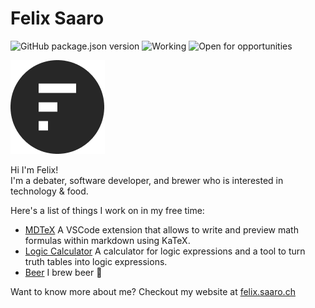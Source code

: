 # Felix Saaro

![GitHub package.json version](https://img.shields.io/github/package-json/v/MrF3lix/felix.saaro.ch)
![Working](https://img.shields.io/badge/Working-yes-success)
![Open for opportunities](https://img.shields.io/badge/Open%20for%20opportunities%3F-not%20now-red)

![Logo](https://raw.githubusercontent.com/MrF3lix/felix.saaro.ch/master/img/felix-saaro-logo.png)

Hi I'm Felix!<br>
I'm a debater, software developer, and brewer who is interested in technology & food.

Here's a list of things I work on in my free time:

- [MDTeX](https://github.com/MrF3lix/mdtex) A VSCode extension that allows to write and preview math formulas within markdown using KaTeX.
- [Logic Calculator](https://github.com/MrF3lix/logic-calculator) A calculator for logic expressions and a tool to turn truth tables into logic expressions.
- [Beer](https://en.wikipedia.org/wiki/Beer) I brew beer 🍻

Want to know more about me? Checkout my website at [felix.saaro.ch](https://felix.saaro.ch)
